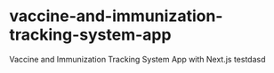 # vaccine-and-immunization-tracking-system-app
Vaccine and Immunization Tracking System App with Next.js
testdasd